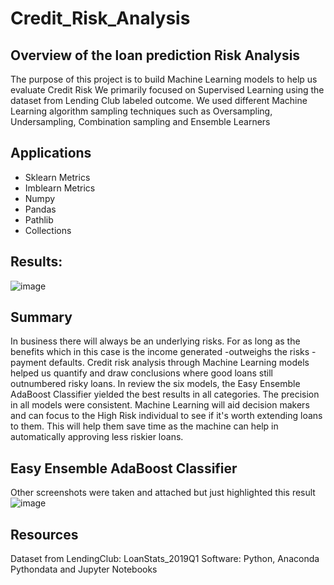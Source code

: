 # Credit_Risk_Analysis
## Overview of the loan prediction Risk Analysis
The purpose of this project is to build Machine Learning models to help us evaluate Credit Risk We primarily focused on Supervised Learning using the dataset from Lending Club labeled outcome. We used different Machine Learning algorithm sampling techniques such as Oversampling, Undersampling, Combination sampling and Ensemble Learners

## Applications
- Sklearn Metrics
- Imblearn Metrics
- Numpy
- Pandas
- Pathlib
- Collections
## Results:
![image](https://user-images.githubusercontent.com/93121665/155908200-0252d573-6549-4f79-8f4d-436a851410f3.png)
## Summary
In business there will always be an underlying risks. For as long as the benefits which in this case is the income generated -outweighs the risks - payment defaults. Credit risk analysis through Machine Learning models helped us quantify and draw conclusions where good loans still outnumbered risky loans. In review the six models, the Easy Ensemble AdaBoost Classifier yielded the best results in all categories. The precision in all models were consistent. Machine Learning will aid decision makers and can focus to the High Risk individual to see if it's worth extending loans to them. This will help them save time as the machine can help in automatically approving less riskier loans.

## Easy Ensemble AdaBoost Classifier
Other screenshots were taken and attached but just highlighted this result
![image](https://user-images.githubusercontent.com/93121665/155908360-b19b41de-0b15-4e07-ac33-8378e3a8d2db.png)
 
## Resources
Dataset from LendingClub: LoanStats_2019Q1
Software: Python, Anaconda Pythondata and Jupyter Notebooks
